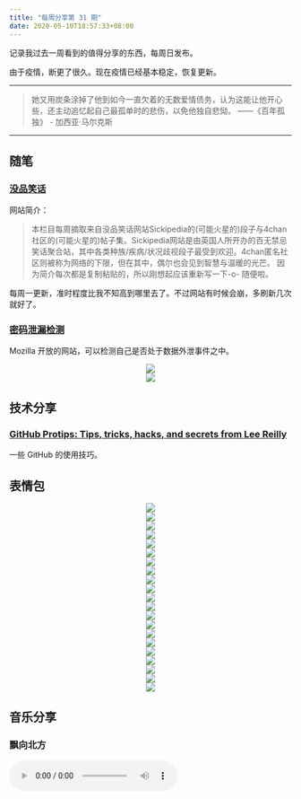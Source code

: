 ```yaml
---
title: "每周分享第 31 期"
date: 2020-05-10T18:57:33+08:00
---
```


记录我过去一周看到的值得分享的东西，每周日发布。

由于疫情，断更了很久。现在疫情已经基本稳定，恢复更新。

<!--more-->

---

> 她又用炭条涂掉了他到如今一直欠着的无数爱情债务，认为这能让他开心些，还主动追忆起自己最孤单时的悲伤，以免他独自悲恸。 ——《百年孤独》 - 加西亚·马尔克斯

---

## 随笔

### [没品笑话](http://meipin.im/)

网站简介：

> 本栏目每周摘取来自没品笑话网站Sickipedia的(可能火星的)段子与4chan社区的(可能火星的)帖子集。Sickipedia网站是由英国人所开办的百无禁忌笑话聚合站，其中各类种族/疾病/状况歧视段子最受到欢迎。4chan匿名社区则被称为网络的下限，但在其中，偶尔也会见到智慧与温暖的光芒。
> 因为简介每次都是复制粘贴的，所以刚想起应该重新写一下-o- 随便啦。

每周一更新，准时程度比我不知高到哪里去了。不过网站有时候会崩，多刷新几次就好了。

### [密码泄漏检测](https://monitor.firefox.com/)

Mozilla 开放的网站，可以检测自己是否处于数据外泄事件之中。

<div style="text-align:center">
<img src="/weekly31/monitor1.png">
</div>

<div style="text-align:center">
<img src="/weekly31/monitor2.png">
</div>

## 技术分享

### [GitHub Protips: Tips, tricks, hacks, and secrets from Lee Reilly](https://github.blog/2020-04-09-github-protips-tips-tricks-hacks-and-secrets-from-lee-reilly/)

一些 GitHub 的使用技巧。

## 表情包

<div style="text-align:center">
<img src="/weekly31/1.jpg">
</div>

<div style="text-align:center">
<img src="/weekly31/2.jpg">
</div>

<div style="text-align:center">
<img src="/weekly31/3.gif">
</div>

<div style="text-align:center">
<img src="/weekly31/4.gif">
</div>

<div style="text-align:center">
<img src="/weekly31/5.gif">
</div>

<div style="text-align:center">
<img src="/weekly31/6.jpg">
</div>

<div style="text-align:center">
<img src="/weekly31/7.jpg">
</div>

<div style="text-align:center">
<img src="/weekly31/8.gif">
</div>

<div style="text-align:center">
<img src="/weekly31/9.gif">
</div>

<div style="text-align:center">
<img src="/weekly31/10.jpg">
</div>

<div style="text-align:center">
<img src="/weekly31/11.jpg">
</div>

<div style="text-align:center">
<img src="/weekly31/12.jpg">
</div>

<div style="text-align:center">
<img src="/weekly31/13.jpg">
</div>

<div style="text-align:center">
<img src="/weekly31/14.jpg">
</div>

<div style="text-align:center">
<img src="/weekly31/15.gif">
</div>

<div style="text-align:center">
<img src="/weekly31/16.jpg">
</div>

<div style="text-align:center">
<img src="/weekly31/17.jpg">
</div>

<div style="text-align:center">
<img src="/weekly31/18.jpg">
</div>

<div style="text-align:center">
<img src="/weekly31/19.jpg">
</div>

<div style="text-align:center">
<img src="/weekly31/20.jpg">
</div>

<div style="text-align:center">
<img src="/weekly31/21.jpg">
</div>

## 音乐分享

### 飘向北方

<audio src="/weekly31/王力宏 - 飘向北方.flac" controls="controls">
Your browser does not support the audio tag.
</audio>
